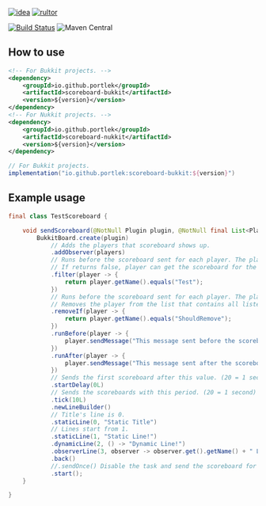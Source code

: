 [![idea](https://www.elegantobjects.org/intellij-idea.svg)](https://www.jetbrains.com/idea/)
[![rultor](https://www.rultor.com/b/yegor256/rultor)](https://www.rultor.com/p/portlek/scoreboard)

[![Build Status](https://travis-ci.com/portlek/scoreboard.svg?branch=master)](https://travis-ci.com/portlek/scoreboard)
![Maven Central](https://img.shields.io/maven-central/v/io.github.portlek/scoreboard-common?label=version)
## How to use
```xml
<!-- For Bukkit projects. -->
<dependency>
    <groupId>io.github.portlek</groupId>
    <artifactId>scoreboard-bukkit</artifactId>
    <version>${version}</version>
</dependency>
<!-- For Nukkit projects. -->
<dependency>
    <groupId>io.github.portlek</groupId>
    <artifactId>scoreboard-nukkit</artifactId>
    <version>${version}</version>
</dependency>
```
```groovy
// For Bukkit projects.
implementation("io.github.portlek:scoreboard-bukkit:${version}")
```
## Example usage
```java
final class TestScoreboard {

    void sendScoreboard(@NotNull Plugin plugin, @NotNull final List<Player> players) {
        BukkitBoard.create(plugin)
            // Adds the players that scoreboard shows up.
            .addObserver(players)
            // Runs before the scoreboard sent for each player. The players list depend on the `sendType`
            // If returns false, player can get the scoreboard for the currency tick.
            .filter(player -> {
                return player.getName().equals("Test");
            })
            // Runs before the scoreboard sent for each player. The players list depend on the `sendType`
            // Removes the player from the list that contains all listed players.
            .removeIf(player -> {
                return player.getName().equals("ShouldRemove");
            })
            .runBefore(player -> {
                player.sendMessage("This message sent before the scoreboard sent!");
            })
            .runAfter(player -> {
                player.sendMessage("This message sent after the scoreboard sent!");
            })
            // Sends the first scoreboard after this value. (20 = 1 second)
            .startDelay(0L)
            // Sends the scoreboards with this period. (20 = 1 second)
            .tick(10L)
            .newLineBuilder()
            // Title's line is 0.
            .staticLine(0, "Static Title")
            // Lines start from 1.
            .staticLine(1, "Static Line!")
            .dynamicLine(2, () -> "Dynamic Line!")
            .observerLine(3, observer -> observer.get().getName() + " Line!")
            .back()
            //.sendOnce() Disable the task and send the scoreboard for each player just for once.
            .start();
    }

}
```